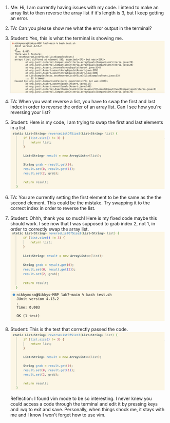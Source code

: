 1) Me: Hi, I am currently having issues with my code. I intend to make an array list to then
reverse the array list if it's length is 3,  but I keep getting an error.

2) TA: Can you please show me what the error output in the terminal?

3) Student: Yes, this is what the terminal is showing me.
![Image](failTerminal.png)

4) TA: When you want reverse a list, you have to swap the first and last index in order to reverse
the order of an array list. Can I see how you're reversing your list?

5) Student: Here is my code, I am trying to swap the first and last elements in a list.
   ![Image](failed.png)

6) TA: You are currently setting the first element to be the same as the the second element. This
   could be the mistake. Try swapping it to the correct index in  order to reverse the list.

7) Student: Ohhh, thank you so much! Here is my fixed code maybe this should work. I see now that
   I was supposed to grab index 2, not 1, in order to correctly swap the array list.
    ![Image](passed.png)
    ![Image](passTerminal.png)

9) Student: This is the test that correctly passed the code.
    ![Image](failed.png)

   Reflection:
   I found vim mode to be so interesting. I never knew you could access a code through the terminal
   and edit it by pressing keys and :wq to exit and save. Personally, when things shock me, it stays
   with me and I know I won't forget how to use vim. 
   

